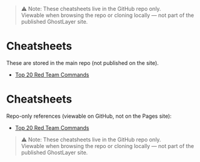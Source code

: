 > ⚠️ Note: These cheatsheets live in the GitHub repo only.  
> Viewable when browsing the repo or cloning locally — not part of the published GhostLayer site.

# Cheatsheets

These are stored in the main repo (not published on the site).

- [Top 20 Red Team Commands](../Cheatsheets/Top-20-RedTeam-Commands.md)

# Cheatsheets

Repo-only references (viewable on GitHub, not on the Pages site):

- [Top 20 Red Team Commands](https://github.com/haxrbyte/ghost-shell/blob/main/Cheatsheets/Topp-20-RedTeam-Commands.md)


> ⚠️ Note: These cheatsheets live in the GitHub repo only.  
> Viewable when browsing the repo or cloning locally — not part of the published GhostLayer site.

